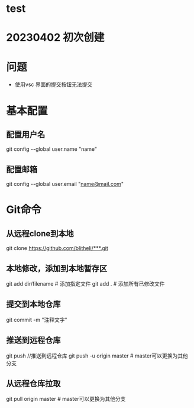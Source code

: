 # test

# 20230402  初次创建

# 问题

- 使用vsc 界面的提交按钮无法提交

#
# 基本配置
## 配置用户名
git config --global user.name "name"
## 配置邮箱
git config --global user.email "name@mail.com"

#
# Git命令
## 从远程clone到本地

git clone https://github.com/blitheli/***.git


## 本地修改，添加到本地暂存区
git add dir/filename # 添加指定文件
git add . # 添加所有已修改文件

## 提交到本地仓库
git commit -m "注释文字"

## 推送到远程仓库
git push    //推送到远程仓库
git push -u origin master # master可以更换为其他分支

## 从远程仓库拉取
git pull origin master # master可以更换为其他分支

